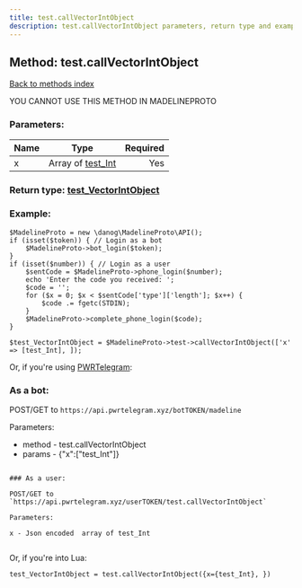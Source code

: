 ```yaml
---
title: test.callVectorIntObject
description: test.callVectorIntObject parameters, return type and example
---
```

## Method: test.callVectorIntObject  
[Back to methods index](index.md)


YOU CANNOT USE THIS METHOD IN MADELINEPROTO


### Parameters:

| Name     |    Type       | Required |
|----------|:-------------:|---------:|
|x|Array of [test\_Int](../types/test_Int.md) | Yes|


### Return type: [test\_VectorIntObject](../types/test_VectorIntObject.md)

### Example:


```
$MadelineProto = new \danog\MadelineProto\API();
if (isset($token)) { // Login as a bot
    $MadelineProto->bot_login($token);
}
if (isset($number)) { // Login as a user
    $sentCode = $MadelineProto->phone_login($number);
    echo 'Enter the code you received: ';
    $code = '';
    for ($x = 0; $x < $sentCode['type']['length']; $x++) {
        $code .= fgetc(STDIN);
    }
    $MadelineProto->complete_phone_login($code);
}

$test_VectorIntObject = $MadelineProto->test->callVectorIntObject(['x' => [test_Int], ]);
```

Or, if you're using [PWRTelegram](https://pwrtelegram.xyz):

### As a bot:

POST/GET to `https://api.pwrtelegram.xyz/botTOKEN/madeline`

Parameters:

* method - test.callVectorIntObject
* params - {"x":["test_Int"]}

```

### As a user:

POST/GET to `https://api.pwrtelegram.xyz/userTOKEN/test.callVectorIntObject`

Parameters:

x - Json encoded  array of test_Int


```

Or, if you're into Lua:

```
test_VectorIntObject = test.callVectorIntObject({x={test_Int}, })
```

